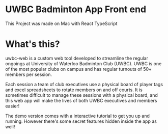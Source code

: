 # UWBC Badminton App Front end
This Project was made on Mac with React TypeScript

# What's this?
uwbc-web is a custom web tool developed to streamline the regular ongoings at University of Waterloo Badminton Club (UWBC). UWBC is one of the most popular clubs on campus and has regular turnouts of 50+ members per session. 

Each session a team of club executives use a physical board of player tags and excel spreadsheets to rotate members on and off courts. It is sometimes difficult to manage these sessions with a physical board, and this web app will make the lives of both UWBC executives and members easier!

The demo version comes with a interactive tutorial to get you up and running. However there's some secret features hidden inside the app as well!

